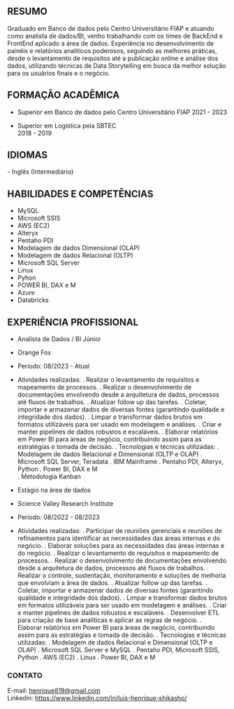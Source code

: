 ## RESUMO
Graduado em Banco de dados pelo Centro Universitário FIAP e atuando como analista de dados/BI, venho trabalhando com os times de BackEnd e FrontEnd aplicado a área de dados. Experiência no desenvolvimento de painéis e relatórios analíticos poderosos, seguindo as melhores práticas, desde o levantamento de requisitos até a publicação online e análise dos dados, utilizando técnicas de Data Storytelling em busca da melhor solução para os usuários finais e o negócio.

## FORMAÇÃO ACADÊMICA
- Superior em Banco de dados pelo Centro Universitário FIAP
2021 - 2023

- Superior em Logística pela SBTEC                                          
2018 - 2019

## IDIOMAS
​- Inglês (Intermediário)

## HABILIDADES E COMPETÊNCIAS
- MySQL
- Microsoft SSIS
- AWS (EC2)
- Alteryx
- Pentaho PDI
- Modelagem de dados Dimensional (OLAP)
- Modelagem de dados Relacional (OLTP)
- Microsoft SQL Server 
- Linux
- Pyhon
- POWER BI, DAX e M
- Azure
- Databricks

## EXPERIÊNCIA PROFISSIONAL
- Analista de Dados / BI Júnior                                                       ​ 
- Orange Fox            
- Período: 08/2023 - Atual
- Atividades realizadas:
. Realizar o levantamento de requisitos e mapeamento de processos.
. Realizar o desenvolvimento de documentações envolvendo desde a arquitetura de dados, processos até fluxos de trabalhos.
. Atualizar follow up das tarefas.
. Coletar, importar e armazenar dados de diversas fontes (garantindo qualidade e integridade dos dados).
. Limpar e transformar dados brutos em formatos utilizáveis para ser usado em modelagem e análises.
. Criar e manter pipelines de dados robustos e escaláveis.
. Elaborar relatórios em Power BI para àreas de negócio, contribuindo assim para as estratégias e tomada de decisão.
. Tecnologias e técnicas utilizadas:
. Modelagem de dados Relacional e Dimensional (OLTP e OLAP)
. Microsoft SQL Server, Teradata
. IBM Mainframe 
. Pentaho PDI, Alteryx, Python
. Power BI, DAX e M           
. Metodologia Kanban      
                              
- Estágio na área de dados                                                  
- Science Valley Research Institute            
- Período: 08/2022 - 08/2023
- Atividades realizadas:
. Participar de reuniões gerenciais e reuniões de refinamentos para identificar as necessidades das áreas internas e do negócio.
. Elaborar soluções para as necessidades das áreas internas e do negócio.
. Realizar o levantamento de requisitos e mapeamento de processos.
. Realizar o desenvolvimento de documentações envolvendo desde a arquitetura de dados, processos até fluxos de trabalhos.
. Realizar o controle, sustentação, monitoramento e soluções de melhoria que envolviam a área de dados.
. Atualizar follow up das tarefas.
. Coletar, importar e armazenar dados de diversas fontes (garantindo qualidade e integridade dos dados).
. Limpar e transformar dados brutos em formatos utilizáveis para ser usado em modelagem e análises.
. Criar e manter pipelines de dados robustos e escaláveis.
. Desenvolver ETL para criação de base analíticas e aplicar as regras de negócio.
. Elaborar relatórios em Power BI para àreas de negócio, contribuindo assim para as estratégias e tomada de decisão.
. Tecnologias e técnicas utilizadas:
. Modelagem de dados Relacional e Dimensional (OLTP e OLAP)
. Microsoft SQL Server e MySQL
. Pentaho PDI, Microsoft SSIS, Python
. AWS (EC2)
. Linux
. Power BI, DAX e M

### CONTATO
E-mail: henrique819@gmail.com   
Linkedin: https://www.linkedin.com/in/luis-henrique-shikasho/
